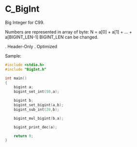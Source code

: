 # C_BigInt
Big Integer for C99.

Numbers are represented in array of byte:
N = a[0] + a[1] + ... + a[BIGINT_LEN-1]
BIGINT_LEN can be changed.

. Header-Only
. Optimized

Sample:

```c
#include <stdio.h>
#include "BigInt.h"

int main()
{
    bigint a;
    bigint_set_int(50,a);

    bigint b;
    bigint_set_bigint(a,b);
    bigint_sub_int(20,b);

    bigint_mul_bigint(b,a);

    bigint_print_dec(a);

    return 0;
}
```

